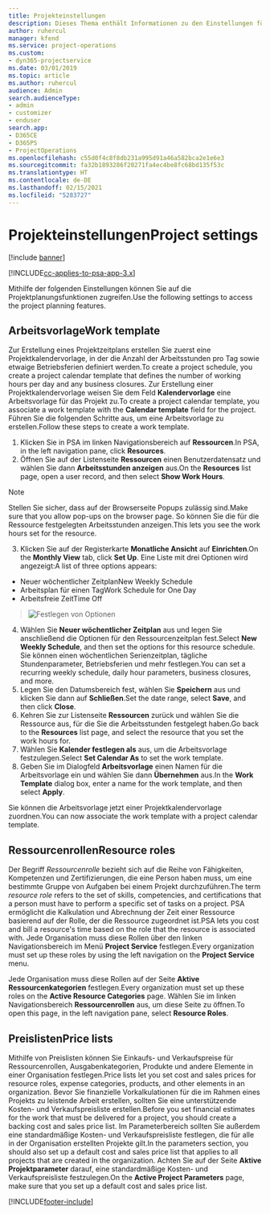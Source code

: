 ```yaml
---
title: Projekteinstellungen
description: Dieses Thema enthält Informationen zu den Einstellungen für das Projektmanagement.
author: ruhercul
manager: kfend
ms.service: project-operations
ms.custom:
- dyn365-projectservice
ms.date: 03/01/2019
ms.topic: article
ms.author: ruhercul
audience: Admin
search.audienceType:
- admin
- customizer
- enduser
search.app:
- D365CE
- D365PS
- ProjectOperations
ms.openlocfilehash: c55d0f4c8f8db231a995d91a46a582bca2e1e6e3
ms.sourcegitcommit: fa32b1893286f20271fa4ec4be8fc68bd135f53c
ms.translationtype: HT
ms.contentlocale: de-DE
ms.lasthandoff: 02/15/2021
ms.locfileid: "5283727"
---
```

# <a name="project-settings"></a><span data-ttu-id="6a59e-103">Projekteinstellungen</span><span class="sxs-lookup"><span data-stu-id="6a59e-103">Project settings</span></span>

[!include [banner](../includes/psa-now-project-operations.md)]

[!INCLUDE[cc-applies-to-psa-app-3.x](../includes/cc-applies-to-psa-app-3x.md)]

<span data-ttu-id="6a59e-104">Mithilfe der folgenden Einstellungen können Sie auf die Projektplanungsfunktionen zugreifen.</span><span class="sxs-lookup"><span data-stu-id="6a59e-104">Use the following settings to access the project planning features.</span></span>

## <a name="work-template"></a><span data-ttu-id="6a59e-105">Arbeitsvorlage</span><span class="sxs-lookup"><span data-stu-id="6a59e-105">Work template</span></span>

<span data-ttu-id="6a59e-106">Zur Erstellung eines Projektzeitplans erstellen Sie zuerst eine Projektkalendervorlage, in der die Anzahl der Arbeitsstunden pro Tag sowie etwaige Betriebsferien definiert werden.</span><span class="sxs-lookup"><span data-stu-id="6a59e-106">To create a project schedule, you create a project calendar template that defines the number of working hours per day and any business closures.</span></span> <span data-ttu-id="6a59e-107">Zur Erstellung einer Projektkalendervorlage weisen Sie dem Feld **Kalendervorlage** eine Arbeitsvorlage für das Projekt zu.</span><span class="sxs-lookup"><span data-stu-id="6a59e-107">To create a project calendar template, you associate a work template with the **Calendar template** field for the project.</span></span> <span data-ttu-id="6a59e-108">Führen Sie die folgenden Schritte aus, um eine Arbeitsvorlage zu erstellen.</span><span class="sxs-lookup"><span data-stu-id="6a59e-108">Follow these steps to create a work template.</span></span>

1. <span data-ttu-id="6a59e-109">Klicken Sie in PSA im linken Navigationsbereich auf **Ressourcen**.</span><span class="sxs-lookup"><span data-stu-id="6a59e-109">In PSA, in the left navigation pane, click **Resources**.</span></span> 
2. <span data-ttu-id="6a59e-110">Öffnen Sie auf der Listenseite **Ressourcen** einen Benutzerdatensatz und wählen Sie dann **Arbeitsstunden anzeigen** aus.</span><span class="sxs-lookup"><span data-stu-id="6a59e-110">On the **Resources** list page, open a user record, and then select **Show Work Hours**.</span></span>

  > [!NOTE]
  > <span data-ttu-id="6a59e-111">Stellen Sie sicher, dass auf der Browserseite Popups zulässig sind.</span><span class="sxs-lookup"><span data-stu-id="6a59e-111">Make sure that you allow pop-ups on the browser page.</span></span> <span data-ttu-id="6a59e-112">So können Sie die für die Ressource festgelegten Arbeitsstunden anzeigen.</span><span class="sxs-lookup"><span data-stu-id="6a59e-112">This lets you see the work hours set for the resource.</span></span>
  
3. <span data-ttu-id="6a59e-113">Klicken Sie auf der Registerkarte **Monatliche Ansicht** auf **Einrichten**.</span><span class="sxs-lookup"><span data-stu-id="6a59e-113">On the **Monthly View** tab, click **Set Up**.</span></span> <span data-ttu-id="6a59e-114">Eine Liste mit drei Optionen wird angezeigt:</span><span class="sxs-lookup"><span data-stu-id="6a59e-114">A list of three options appears:</span></span> 

  - <span data-ttu-id="6a59e-115">Neuer wöchentlicher Zeitplan</span><span class="sxs-lookup"><span data-stu-id="6a59e-115">New Weekly Schedule</span></span>
  - <span data-ttu-id="6a59e-116">Arbeitsplan für einen Tag</span><span class="sxs-lookup"><span data-stu-id="6a59e-116">Work Schedule for One Day</span></span>
  - <span data-ttu-id="6a59e-117">Arbeitsfreie Zeit</span><span class="sxs-lookup"><span data-stu-id="6a59e-117">Time Off</span></span>

> ![Festlegen von Optionen](media/project-13.png)

4. <span data-ttu-id="6a59e-119">Wählen Sie **Neuer wöchentlicher Zeitplan** aus und legen Sie anschließend die Optionen für den Ressourcenzeitplan fest.</span><span class="sxs-lookup"><span data-stu-id="6a59e-119">Select **New Weekly Schedule**, and then set the options for this resource schedule.</span></span> <span data-ttu-id="6a59e-120">Sie können einen wöchentlichen Serienzeitplan, tägliche Stundenparameter, Betriebsferien und mehr festlegen.</span><span class="sxs-lookup"><span data-stu-id="6a59e-120">You can set a recurring weekly schedule, daily hour parameters, business closures, and more.</span></span>
5. <span data-ttu-id="6a59e-121">Legen Sie den Datumsbereich fest, wählen Sie **Speichern** aus und klicken Sie dann auf **Schließen**.</span><span class="sxs-lookup"><span data-stu-id="6a59e-121">Set the date range, select **Save**, and then click **Close**.</span></span> 
6. <span data-ttu-id="6a59e-122">Kehren Sie zur Listenseite **Ressourcen** zurück und wählen Sie die Ressource aus, für die Sie die Arbeitsstunden festgelegt haben.</span><span class="sxs-lookup"><span data-stu-id="6a59e-122">Go back to the **Resources** list page, and select the resource that you set the work hours for.</span></span> 
7. <span data-ttu-id="6a59e-123">Wählen Sie **Kalender festlegen als** aus, um die Arbeitsvorlage festzulegen.</span><span class="sxs-lookup"><span data-stu-id="6a59e-123">Select **Set Calendar As** to set the work template.</span></span> 
8. <span data-ttu-id="6a59e-124">Geben Sie im Dialogfeld **Arbeitsvorlage** einen Namen für die Arbeitsvorlage ein und wählen Sie dann **Übernehmen** aus.</span><span class="sxs-lookup"><span data-stu-id="6a59e-124">In the **Work Template** dialog box, enter a name for the work template, and then select **Apply**.</span></span> 

<span data-ttu-id="6a59e-125">Sie können die Arbeitsvorlage jetzt einer Projektkalendervorlage zuordnen.</span><span class="sxs-lookup"><span data-stu-id="6a59e-125">You can now associate the work template with a project calendar template.</span></span>

## <a name="resource-roles"></a><span data-ttu-id="6a59e-126">Ressourcenrollen</span><span class="sxs-lookup"><span data-stu-id="6a59e-126">Resource roles</span></span>

<span data-ttu-id="6a59e-127">Der Begriff *Ressourcenrolle* bezieht sich auf die Reihe von Fähigkeiten, Kompetenzen und Zertifizierungen, die eine Person haben muss, um eine bestimmte Gruppe von Aufgaben bei einem Projekt durchzuführen.</span><span class="sxs-lookup"><span data-stu-id="6a59e-127">The term *resource role* refers to the set of skills, competencies, and certifications that a person must have to perform a specific set of tasks on a project.</span></span> <span data-ttu-id="6a59e-128">PSA ermöglicht die Kalkulation und Abrechnung der Zeit einer Ressource basierend auf der Rolle, der die Ressource zugeordnet ist.</span><span class="sxs-lookup"><span data-stu-id="6a59e-128">PSA lets you cost and bill a resource's time based on the role that the resource is associated with.</span></span> <span data-ttu-id="6a59e-129">Jede Organisation muss diese Rollen über den linken Navigationsbereich im Menü **Project Service** festlegen.</span><span class="sxs-lookup"><span data-stu-id="6a59e-129">Every organization must set up these roles by using the left navigation on the **Project Service** menu.</span></span>

<span data-ttu-id="6a59e-130">Jede Organisation muss diese Rollen auf der Seite **Aktive Ressourcenkategorien** festlegen.</span><span class="sxs-lookup"><span data-stu-id="6a59e-130">Every organization must set up these roles on the **Active Resource Categories** page.</span></span> <span data-ttu-id="6a59e-131">Wählen Sie im linken Navigationsbereich **Ressourcenrollen** aus, um diese Seite zu öffnen.</span><span class="sxs-lookup"><span data-stu-id="6a59e-131">To open this page, in the left navigation pane, select **Resource Roles**.</span></span>

## <a name="price-lists"></a><span data-ttu-id="6a59e-132">Preislisten</span><span class="sxs-lookup"><span data-stu-id="6a59e-132">Price lists</span></span>

<span data-ttu-id="6a59e-133">Mithilfe von Preislisten können Sie Einkaufs- und Verkaufspreise für Ressourcenrollen, Ausgabenkategorien, Produkte und andere Elemente in einer Organisation festlegen.</span><span class="sxs-lookup"><span data-stu-id="6a59e-133">Price lists let you set cost and sales prices for resource roles, expense categories, products, and other elements in an organization.</span></span> <span data-ttu-id="6a59e-134">Bevor Sie finanzielle Vorkalkulationen für die im Rahmen eines Projekts zu leistende Arbeit erstellen, sollten Sie eine unterstützende Kosten- und Verkaufspreisliste erstellen.</span><span class="sxs-lookup"><span data-stu-id="6a59e-134">Before you set financial estimates for the work that must be delivered for a project, you should create a backing cost and sales price list.</span></span> <span data-ttu-id="6a59e-135">Im Parameterbereich sollten Sie außerdem eine standardmäßige Kosten- und Verkaufspreisliste festlegen, die für alle in der Organisation erstellten Projekte gilt.</span><span class="sxs-lookup"><span data-stu-id="6a59e-135">In the parameters section, you should also set up a default cost and sales price list that applies to all projects that are created in the organization.</span></span> <span data-ttu-id="6a59e-136">Achten Sie auf der Seite **Aktive Projektparameter** darauf, eine standardmäßige Kosten- und Verkaufspreisliste festzulegen.</span><span class="sxs-lookup"><span data-stu-id="6a59e-136">On the **Active Project Parameters** page, make sure that you set up a default cost and sales price list.</span></span>


[!INCLUDE[footer-include](../includes/footer-banner.md)]